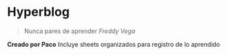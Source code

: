 # Hyperblog

> Nunca pares de aprender
_Freddy Vega_

**Creado por Paco**
Incluye sheets organizados para registro de lo aprendido
